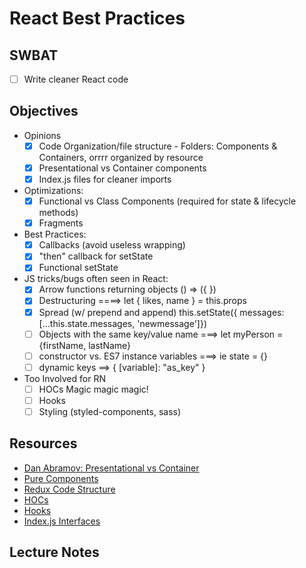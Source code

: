 React Best Practices
====================

## SWBAT

- [ ] Write cleaner React code

## Objectives

- Opinions
  - [X] Code Organization/file structure 
        - Folders: Components & Containers, orrrr organized by resource
  - [X] Presentational vs Container components
  - [X] Index.js files for cleaner imports

- Optimizations:
  - [X] Functional vs Class Components (required for state & lifecycle methods)
  - [X] Fragments

- Best Practices:
  - [X] Callbacks (avoid useless wrapping)
  - [X] "then" callback for setState
  - [X] Functional setState

- JS tricks/bugs often seen in React:
  - [X] Arrow functions returning objects () => ({ })
  - [X] Destructuring  ====> let { likes, name } = this.props
  - [X] Spread (w/ prepend and append) this.setState({ messages: [...this.state.messages, 'newmessage']})
  - [ ] Objects with the same key/value name ===> let myPerson = {firstName, lastName}
  - [ ] constructor vs. ES7 instance variables ===> ie state = {}
  - [ ] dynamic keys ==>  { [variable]: "as_key" } 

- Too Involved for RN
    - [ ] HOCs Magic magic magic!
    - [ ] Hooks
    - [ ] Styling (styled-components, sass)

## Resources

- [Dan Abramov: Presentational vs Container](https://medium.com/@dan_abramov/smart-and-dumb-components-7ca2f9a7c7d0)
- [Pure Components](https://reactjs.org/docs/react-api.html#reactpurecomponent)
- [Redux Code Structure](https://redux.js.org/faq/code-structure)
- [HOCs](https://reactjs.org/docs/higher-order-components.html)
- [Hooks](https://reactjs.org/docs/hooks-intro.html)
- [Index.js Interfaces](https://alligator.io/react/index-js-public-interfaces/)

## Lecture Notes

